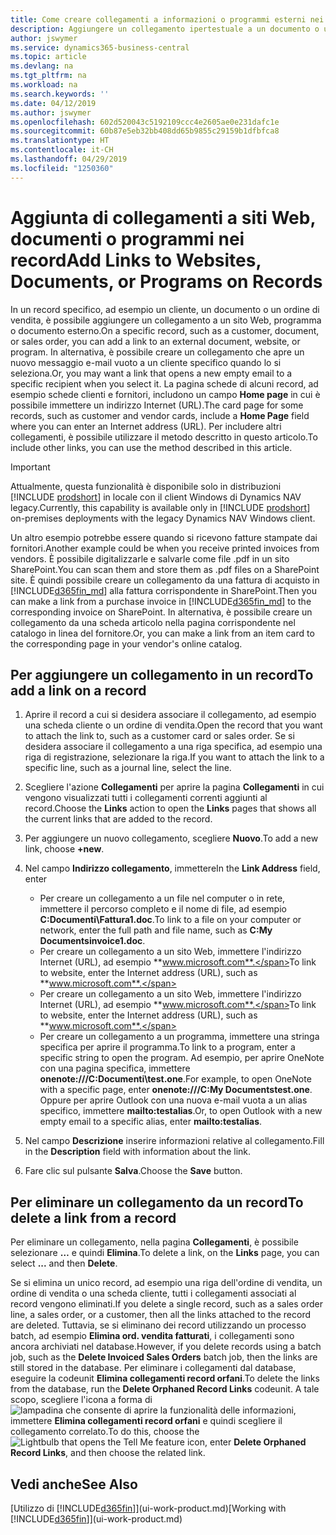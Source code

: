 ```yaml
---
title: Come creare collegamenti a informazioni o programmi esterni nei record | Microsoft Docs
description: Aggiungere un collegamento ipertestuale a un documento o un sito Web in un record specifico, ad esempio, un cliente o un documento.
author: jswymer
ms.service: dynamics365-business-central
ms.topic: article
ms.devlang: na
ms.tgt_pltfrm: na
ms.workload: na
ms.search.keywords: ''
ms.date: 04/12/2019
ms.author: jswymer
ms.openlocfilehash: 602d520043c5192109ccc4e2605ae0e231dafc1e
ms.sourcegitcommit: 60b87e5eb32bb408dd65b9855c29159b1dfbfca8
ms.translationtype: HT
ms.contentlocale: it-CH
ms.lasthandoff: 04/29/2019
ms.locfileid: "1250360"
---
```

# <a name="add-links-to-websites-documents-or-programs-on-records"></a><span data-ttu-id="a6675-103">Aggiunta di collegamenti a siti Web, documenti o programmi nei record</span><span class="sxs-lookup"><span data-stu-id="a6675-103">Add Links to Websites, Documents, or Programs on Records</span></span>
<span data-ttu-id="a6675-104">In un record specifico, ad esempio un cliente, un documento o un ordine di vendita, è possibile aggiungere un collegamento a un sito Web, programma o documento esterno.</span><span class="sxs-lookup"><span data-stu-id="a6675-104">On a specific record, such as a customer, document, or sales order, you can add a link to an external document, website, or program.</span></span> <span data-ttu-id="a6675-105">In alternativa, è possibile creare un collegamento che apre un nuovo messaggio e-mail vuoto a un cliente specifico quando lo si seleziona.</span><span class="sxs-lookup"><span data-stu-id="a6675-105">Or, you may want a link that opens a new empty email to a specific recipient when you select it.</span></span> <span data-ttu-id="a6675-106">La pagina schede di alcuni record, ad esempio schede clienti e fornitori, includono un campo **Home page** in cui è possibile immettere un indirizzo Internet (URL).</span><span class="sxs-lookup"><span data-stu-id="a6675-106">The card page for some records, such as customer and vendor cards, include a **Home Page** field where you can enter an Internet address (URL).</span></span> <span data-ttu-id="a6675-107">Per includere altri collegamenti, è possibile utilizzare il metodo descritto in questo articolo.</span><span class="sxs-lookup"><span data-stu-id="a6675-107">To include other links, you can use the method described in this article.</span></span>  

> [!IMPORTANT]
> <span data-ttu-id="a6675-108">Attualmente, questa funzionalità è disponibile solo in distribuzioni [!INCLUDE [prodshort](includes/prodshort.md)] in locale con il client Windows di Dynamics NAV legacy.</span><span class="sxs-lookup"><span data-stu-id="a6675-108">Currently, this capability is available only in [!INCLUDE [prodshort](includes/prodshort.md)] on-premises deployments with the legacy Dynamics NAV Windows client.</span></span>  

<span data-ttu-id="a6675-109">Un altro esempio potrebbe essere quando si ricevono fatture stampate dai fornitori.</span><span class="sxs-lookup"><span data-stu-id="a6675-109">Another example could be when you receive printed invoices from vendors.</span></span> <span data-ttu-id="a6675-110">È possibile digitalizzarle e salvarle come file .pdf in un sito SharePoint.</span><span class="sxs-lookup"><span data-stu-id="a6675-110">You can scan them and store them as .pdf files on a SharePoint site.</span></span> <span data-ttu-id="a6675-111">È quindi possibile creare un collegamento da una fattura di acquisto in [!INCLUDE[d365fin_md](includes/d365fin_md.md)] alla fattura corrispondente in SharePoint.</span><span class="sxs-lookup"><span data-stu-id="a6675-111">Then you can make a link from a purchase invoice in [!INCLUDE[d365fin_md](includes/d365fin_md.md)] to the corresponding invoice on  SharePoint.</span></span> <span data-ttu-id="a6675-112">In alternativa, è possibile creare un collegamento da una scheda articolo nella pagina corrispondente nel catalogo in linea del fornitore.</span><span class="sxs-lookup"><span data-stu-id="a6675-112">Or, you can make a link from an item card to the corresponding page in your vendor's online catalog.</span></span>

## <a name="to-add-a-link-on-a-record"></a><span data-ttu-id="a6675-113">Per aggiungere un collegamento in un record</span><span class="sxs-lookup"><span data-stu-id="a6675-113">To add a link on a record</span></span>   

1.  <span data-ttu-id="a6675-114">Aprire il record a cui si desidera associare il collegamento, ad esempio una scheda cliente o un ordine di vendita.</span><span class="sxs-lookup"><span data-stu-id="a6675-114">Open the record that you want to attach the link to, such as a customer card or sales order.</span></span> <span data-ttu-id="a6675-115">Se si desidera associare il collegamento a una riga specifica, ad esempio una riga di registrazione, selezionare la riga.</span><span class="sxs-lookup"><span data-stu-id="a6675-115">If you want to attach the link to a specific line, such as a journal line, select the line.</span></span>  

2.  <span data-ttu-id="a6675-116">Scegliere l'azione **Collegamenti** per aprire la pagina **Collegamenti** in cui vengono visualizzati tutti i collegamenti correnti aggiunti al record.</span><span class="sxs-lookup"><span data-stu-id="a6675-116">Choose the **Links** action to open the **Links** pages that shows all the current links that are added to the record.</span></span>

3. <span data-ttu-id="a6675-117">Per aggiungere un nuovo collegamento, scegliere **Nuovo**.</span><span class="sxs-lookup"><span data-stu-id="a6675-117">To add a new link, choose **+new**.</span></span>

4.  <span data-ttu-id="a6675-118">Nel campo **Indirizzo collegamento**, immettere</span><span class="sxs-lookup"><span data-stu-id="a6675-118">In the **Link Address** field, enter</span></span>

    -   <span data-ttu-id="a6675-119">Per creare un collegamento a un file nel computer o in rete, immettere il percorso completo e il nome di file, ad esempio **C:Documenti\Fattura1.doc**.</span><span class="sxs-lookup"><span data-stu-id="a6675-119">To link to a file on your computer or network, enter the full path and file name, such as  **C:My Documentsinvoice1.doc**.</span></span>
    -   <span data-ttu-id="a6675-120">Per creare un collegamento a un sito Web, immettere l'indirizzo Internet (URL), ad esempio **www.microsoft.com**.</span><span class="sxs-lookup"><span data-stu-id="a6675-120">To link to website, enter the Internet address (URL), such as **www.microsoft.com**.</span></span>
    -   <span data-ttu-id="a6675-121">Per creare un collegamento a un sito Web, immettere l'indirizzo Internet (URL), ad esempio **www.microsoft.com**.</span><span class="sxs-lookup"><span data-stu-id="a6675-121">To link to website, enter the Internet address (URL), such as **www.microsoft.com**.</span></span>
    -   <span data-ttu-id="a6675-122">Per creare un collegamento a un programma, immettere una stringa specifica per aprire il programma.</span><span class="sxs-lookup"><span data-stu-id="a6675-122">To link to a program, enter a specific string to open the program.</span></span> <span data-ttu-id="a6675-123">Ad esempio, per aprire OneNote con una pagina specifica, immettere **onenote:///C:Documenti\test.one**.</span><span class="sxs-lookup"><span data-stu-id="a6675-123">For example, to open OneNote with a specific page, enter **onenote:///C:My Documentstest.one**.</span></span> <span data-ttu-id="a6675-124">Oppure per aprire Outlook con una nuova e-mail vuota a un alias specifico, immettere **mailto:testalias**.</span><span class="sxs-lookup"><span data-stu-id="a6675-124">Or, to open Outlook with a new empty email to a specific alias, enter **mailto:testalias**.</span></span>  

5.  <span data-ttu-id="a6675-125">Nel campo **Descrizione** inserire informazioni relative al collegamento.</span><span class="sxs-lookup"><span data-stu-id="a6675-125">Fill in the **Description** field with information about the link.</span></span>  

6.  <span data-ttu-id="a6675-126">Fare clic sul pulsante **Salva**.</span><span class="sxs-lookup"><span data-stu-id="a6675-126">Choose the **Save** button.</span></span>  

## <a name="to-delete-a-link-from-a-record"></a><span data-ttu-id="a6675-127">Per eliminare un collegamento da un record</span><span class="sxs-lookup"><span data-stu-id="a6675-127">To delete a link from a record</span></span>  

<span data-ttu-id="a6675-128">Per eliminare un collegamento, nella pagina **Collegamenti**, è possibile selezionare **…** e quindi **Elimina**.</span><span class="sxs-lookup"><span data-stu-id="a6675-128">To delete a link, on the **Links** page, you can select **...** and then **Delete**.</span></span>

<span data-ttu-id="a6675-129">Se si elimina un unico record, ad esempio una riga dell'ordine di vendita, un ordine di vendita o una scheda cliente, tutti i collegamenti associati al record vengono eliminati.</span><span class="sxs-lookup"><span data-stu-id="a6675-129">If you delete a single record, such as a sales order line, a sales order, or a customer, then all the links attached to the record are deleted.</span></span> <span data-ttu-id="a6675-130">Tuttavia, se si eliminano dei record utilizzando un processo batch, ad esempio **Elimina ord. vendita fatturati**, i collegamenti sono ancora archiviati nel database.</span><span class="sxs-lookup"><span data-stu-id="a6675-130">However, if you delete records using a batch job, such as the **Delete Invoiced Sales Orders** batch job, then the links are still stored in the database.</span></span> <span data-ttu-id="a6675-131">Per eliminare i collegamenti dal database, eseguire la codeunit **Elimina collegamenti record orfani**.</span><span class="sxs-lookup"><span data-stu-id="a6675-131">To delete the links from the database, run the **Delete Orphaned Record Links** codeunit.</span></span> <span data-ttu-id="a6675-132">A tale scopo, scegliere l'icona a forma di ![lampadina che consente di aprire la funzionalità delle informazioni](media/ui-search/search_small.png "Informazioni sull'operazione che si desidera eseguire"), immettere **Elimina collegamenti record orfani** e quindi scegliere il collegamento correlato.</span><span class="sxs-lookup"><span data-stu-id="a6675-132">To do this, choose the ![Lightbulb that opens the Tell Me feature](media/ui-search/search_small.png "Tell me what you want to do") icon, enter **Delete Orphaned Record Links**, and then choose the related link.</span></span>   

<!-- ### To run delete orphaned record links  

1.  Choose the ![Lightbulb that opens the Tell Me feature](media/ui-search/search_small.png "Tell me what you want to do") icon, enter **Data Deletion**, and then choose the related link.  

2.  On the **Data Deletion** page, choose **Tasks**, and then choose **Delete Orphaned Record Links**.  -->

## <a name="see-also"></a><span data-ttu-id="a6675-133">Vedi anche</span><span class="sxs-lookup"><span data-stu-id="a6675-133">See Also</span></span>  
<span data-ttu-id="a6675-134">[Utilizzo di [!INCLUDE[d365fin](includes/d365fin_md.md)]](ui-work-product.md)</span><span class="sxs-lookup"><span data-stu-id="a6675-134">[Working with [!INCLUDE[d365fin](includes/d365fin_md.md)]](ui-work-product.md)</span></span>  
